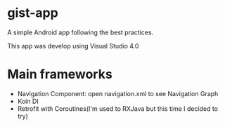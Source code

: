 # gist-app
A simple Android app following the best practices. 

This app was develop using Visual Studio 4.0


# Main frameworks

- Navigation Component: open navigation.xml to see Navigation Graph
- Koin DI  
- Retrofit with Coroutines(I'm used to RXJava but this time I decided to try)
